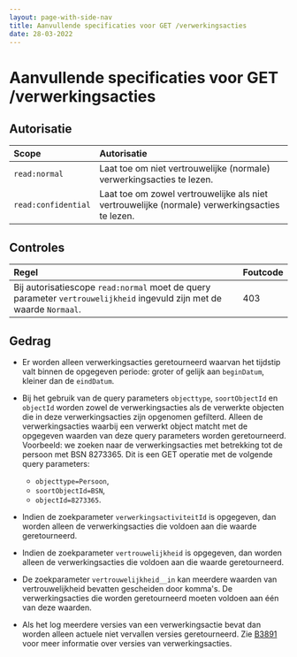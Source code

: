 ```yaml
---
layout: page-with-side-nav
title: Aanvullende specificaties voor GET /verwerkingsacties
date: 28-03-2022
---
```


# Aanvullende specificaties voor GET /verwerkingsacties

## Autorisatie

| Scope | Autorisatie | 
| :---- | :---- |
| `read:normal` | Laat toe om niet vertrouwelijke (normale) verwerkingsacties te lezen.
| `read:confidential` | Laat toe om zowel vertrouwelijke als niet vertrouwelijke (normale) verwerkingsacties te lezen.     

## Controles

| Regel | Foutcode |
| :---- | :---- |
| Bij autorisatiescope `read:normal` moet de query parameter `vertrouwelijkheid` ingevuld zijn met de waarde `Normaal`. | 403 |


## Gedrag
* Er worden alleen verwerkingsacties geretourneerd waarvan het tijdstip valt binnen de opgegeven periode: groter of gelijk aan `beginDatum`, kleiner dan de `eindDatum`.
* Bij het gebruik van de query parameters `objecttype`, `soortObjectId` en `objectId` worden zowel de verwerkingsacties als de verwerkte objecten die in deze verwerkingsacties zijn opgenomen gefilterd. Alleen de verwerkingsacties  waarbij een verwerkt object matcht met de opgegeven waarden van deze query parameters worden geretourneerd. Voorbeeld: we zoeken naar de verwerkingsacties met betrekking tot de persoon met BSN 8273365. Dit is een GET operatie met de volgende query parameters:
  - `objecttype=Persoon`,
  - `soortObjectId=BSN`,
  - `objectId=8273365`. 

* Indien de zoekparameter `verwerkingsactiviteitId` is opgegeven, dan worden alleen de verwerkingsacties die voldoen aan die waarde geretourneerd. 
* Indien de zoekparameter `vertrouwelijkheid` is opgegeven, dan worden alleen de verwerkingsacties die voldoen aan die waarde geretourneerd.
* De zoekparameter `vertrouwelijkheid__in` kan meerdere waarden van vertrouwelijkheid bevatten gescheiden door komma's. De verwerkingsacties die worden geretourneerd moeten voldoen aan één van deze waarden.
* Als het log meerdere versies van een verwerkingsactie bevat dan worden alleen actuele niet vervallen versies geretourneerd. Zie [B3891](../achtergronddocumentatie/ontwerp/artefacten/3891.md) voor meer informatie over versies van verwerkingsacties.
